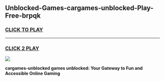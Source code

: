 
## Unblocked-Games-cargames-unblocked-Play-Free-brpqk
<h3>
<a href="https://premium76.site?title=cargames-unblocked&ref=12A">CLICK TO PLAY</a></h3>
<hr>

<h3>
<a href="https://premium76.site?title=cargames-unblocked&ref=12A">CLICK 2 PLAY</a>
  
</h3>

<a href="https://premium76.site?title=cargames-unblocked&ref=12A"><img src="https://clearcache.store/games.png"></a>


**cargames-unblocked games unblocked: Your Gateway to Fun and Accessible Online Gaming**
